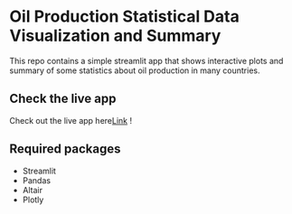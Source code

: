 # Oil Production Statistical Data Visualization and Summary
This repo contains a simple streamlit app that shows interactive plots and summary of some statistics about oil production in many countries.
## Check the live app
Check out the live app here[Link](https://share.streamlit.io/juliantricandra/statistik-data-produksi-minyak/main/UAS.py#summary) !
## Required packages
* Streamlit
* Pandas
* Altair
* Plotly
